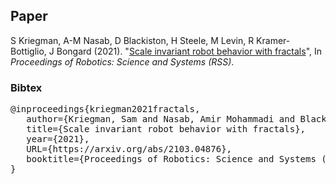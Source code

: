 ## Paper
S Kriegman, A-M Nasab, D Blackiston, H Steele, M Levin, R Kramer-Bottiglio, J Bongard
(2021).
"[Scale invariant robot behavior with fractals](https://arxiv.org/abs/2103.04876)", 
In _Proceedings of Robotics: Science and Systems (RSS)_.  <br>

### **Bibtex**
<pre>
@inproceedings{kriegman2021fractals,
&nbsp;&nbsp; author={Kriegman, Sam and Nasab, Amir Mohammadi and Blackiston, Douglas and Steele, Hannah and Levin, Michael and Kramer-Bottiglio, Rebecca and Bongard, Josh},
&nbsp;&nbsp; title={Scale invariant robot behavior with fractals},
&nbsp;&nbsp; year={2021},
&nbsp;&nbsp; URL={https://arxiv.org/abs/2103.04876},
&nbsp;&nbsp; booktitle={Proceedings of Robotics: Science and Systems (RSS)}
}
</pre>
